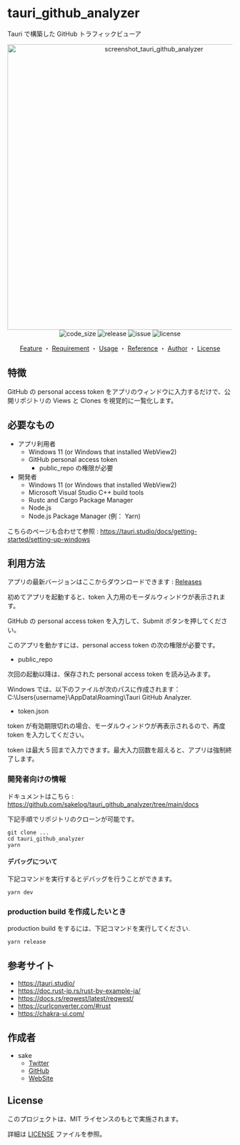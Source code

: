 # tauri_github_analyzer

Tauri で構築した GitHub トラフィックビューア

<div align="center">
<img width="640" alt="screenshot_tauri_github_analyzer" src="https://user-images.githubusercontent.com/60056078/165714721-6f1b1003-8d88-4979-87f0-075260459f98.png">
</div>
  
<div align="center">
<img src="https://img.shields.io/github/languages/code-size/sakelog/tauri_github_analyzer" alt="code_size" >
<img src="https://img.shields.io/github/v/release/sakelog/tauri_github_analyzer" alt="release">
<img src="https://img.shields.io/github/issues/sakelog/tauri_github_analyzer" alt="issue">
<img src="https://img.shields.io/github/license/sakelog/tauri_github_analyzer" alt="license">
</div>

<div align="center">
  
  [Feature](#feature)
  ・
  [Requirement](#requirement)
  ・
  [Usage](#usage)
  ・
  [Reference](#reference)
  ・
  [Author](#author)
  ・
  [License](#license)
  
</div>

## 特徴

GitHub の personal access token をアプリのウィンドウに入力するだけで、公開リポジトリの Views と Clones を視覚的に一覧化します。

## 必要なもの

- アプリ利用者
  - Windows 11 (or Windows that installed WebView2)
  - GitHub personal access token
    - public_repo の権限が必要
- 開発者
  - Windows 11 (or Windows that installed WebView2)
  - Microsoft Visual Studio C++ build tools
  - Rustc and Cargo Package Manager
  - Node.js
  - Node.js Package Manager (例： Yarn)

こちらのページも合わせて参照 : https://tauri.studio/docs/getting-started/setting-up-windows

## 利用方法

アプリの最新バージョンはここからダウンロードできます : [Releases](https://github.com/sakelog/tauri_github_analyzer/releases)

初めてアプリを起動すると、token 入力用のモーダルウィンドウが表示されます。

GitHub の personal access token を入力して、Submit ボタンを押してください。

このアプリを動かすには、personal access token の次の権限が必要です。

- public_repo

次回の起動以降は、保存された personal access token を読み込みます。

Windows では、以下のファイルが次のパスに作成されます： C:\Users\{username}\AppData\Roaming\Tauri GitHub Analyzer.

- token.json

token が有効期限切れの場合、モーダルウィンドウが再表示されるので、再度 token を入力してください。

token は最大 5 回まで入力できます。最大入力回数を超えると、アプリは強制終了します。

### 開発者向けの情報

ドキュメントはこちら : https://github.com/sakelog/tauri_github_analyzer/tree/main/docs

下記手順でリポジトリのクローンが可能です。

```shell
git clone ...
cd tauri_github_analyzer
yarn
```

#### デバッグについて

下記コマンドを実行するとデバッグを行うことができます。

```shell
yarn dev
```

### production build を作成したいとき

production build をするには、下記コマンドを実行してください.

```shell
yarn release
```

## 参考サイト

- https://tauri.studio/
- https://doc.rust-jp.rs/rust-by-example-ja/
- https://docs.rs/reqwest/latest/reqwest/
- https://curlconverter.com/#rust
- https://chakra-ui.com/

## 作成者

- sake
  - [Twitter](https://twitter.com/sake_engineer)
  - [GitHub](https://github.com/sakelog)
  - [WebSite](https://sakeengineer.com/)

## License

このプロジェクトは、MIT ライセンスのもとで実施されます。

詳細は [LICENSE](/LICENSE) ファイルを参照。
